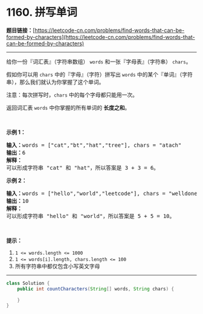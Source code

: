 # 1160. 拼写单词

**题目链接：**[https://leetcode-cn.com/problems/find-words-that-can-be-formed-by-characters](https://leetcode-cn.com/problems/find-words-that-can-be-formed-by-characters)

---

<div class="content__1Y2H">
 <div class="notranslate">
  <p>给你一份『词汇表』（字符串数组）&nbsp;<code>words</code>&nbsp;和一张『字母表』（字符串）&nbsp;<code>chars</code>。</p> 
  <p>假如你可以用&nbsp;<code>chars</code>&nbsp;中的『字母』（字符）拼写出 <code>words</code>&nbsp;中的某个『单词』（字符串），那么我们就认为你掌握了这个单词。</p> 
  <p>注意：每次拼写时，<code>chars</code> 中的每个字母都只能用一次。</p> 
  <p>返回词汇表&nbsp;<code>words</code>&nbsp;中你掌握的所有单词的 <strong>长度之和</strong>。</p> 
  <p>&nbsp;</p> 
  <p><strong>示例 1：</strong></p> 
  <pre class="language-text"><strong>输入：</strong>words = ["cat","bt","hat","tree"], chars = "atach"
<strong>输出：</strong>6
<strong>解释： </strong>
可以形成字符串 "cat" 和 "hat"，所以答案是 3 + 3 = 6。
</pre> 
  <p><strong>示例 2：</strong></p> 
  <pre class="language-text"><strong>输入：</strong>words = ["hello","world","leetcode"], chars = "welldonehoneyr"
<strong>输出：</strong>10
<strong>解释：</strong>
可以形成字符串 "hello" 和 "world"，所以答案是 5 + 5 = 10。
</pre> 
  <p>&nbsp;</p> 
  <p><strong>提示：</strong></p> 
  <ol> 
   <li><code>1 &lt;= words.length &lt;= 1000</code></li> 
   <li><code>1 &lt;= words[i].length, chars.length&nbsp;&lt;= 100</code></li> 
   <li>所有字符串中都仅包含小写英文字母</li> 
  </ol> 
 </div>
</div>

---

```java
class Solution {
    public int countCharacters(String[] words, String chars) {
        
    }
}
```